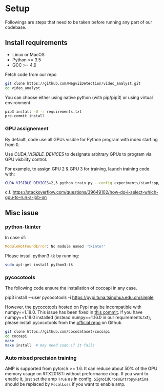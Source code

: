 # Setup

Followings are steps that need to be taken before running any part of our codebase.

## Install requirements

- Linux or MacOS
- Python >= 3.5
- GCC >= 4.9

Fetch code from our repo

```Bash
git clone https://github.com/MegviiDetection/video_analyst.git
cd video_analyst
```

You can choose either using native python (with pip/pip3) or using virtual environment.

```Bash
pip3 install -U -r requirements.txt
pre-commit install
```

### GPU assignement

By default, code use all GPUs visible for Python program with index starting from 0.

Use _CUDA_VISIBLE_DEVICES_ to designate arbitrary GPUs to program via GPU visbility control.

For example, to assign GPU 2 & GPU 3 for training, launch training code with:

```bash
CUDA_VISIBLE_DEVICES=2,3 python train.py --config experiments/siamfcpp/test/got10k/siamfcpp_alexnet-got.yaml
```

c.f. https://stackoverflow.com/questions/39649102/how-do-i-select-which-gpu-to-run-a-job-on


## Misc issue

### python-tkinter

In case of:

```Python
ModuleNotFoundError: No module named 'tkinter'
```

Please install python3-tk by running:

```Bash
sudo apt-get install python3-tk
```

### pycocotools

The following code ensure the installation of cocoapi in any case.

pip3 install --user pycocotools -i https://pypi.tuna.tsinghua.edu.cn/simple

However, the pycocotools hosted on Pypi may be incompatible with numpy==1.18.0. This issue has been fixed in [this commit](https://github.com/cocodataset/cocoapi/commit/6c3b394c07aed33fd83784a8bf8798059a1e9ae4). If you have numpy==1.18.0 installed (instead numpy==1.16.0 in our requirements.txt), please install pycocotools from the [official repo](https://github.com/cocodataset/cocoapi) on Github.

```Bash
git clone https://github.com/cocodataset/cocoapi
cd cocoapi
make
make install  # may need sudo if it fails
```

### Auto mixed precision training

AMP is supported from pytorch >= 1.6. It can reduce about 50% of the GPU memory usage on RTX2018Ti without preformance drop. If you want to enable it, just set the amp `True` as in [config](../../experiments/siamfcpp/train/got10k/siamfcpp_alexnet-trn.yaml). `SigmoidCrossEntropyRetina` should be replaced by `FocalLoss` if you want to enable amp.
